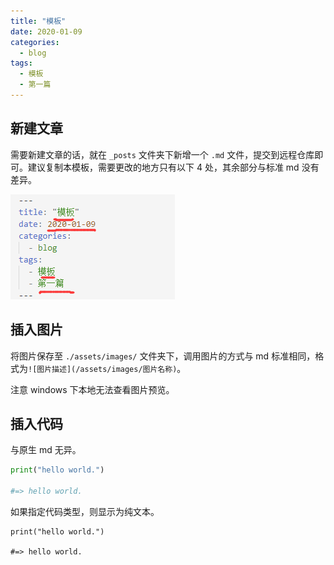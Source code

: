 ```yaml
---
title: "模板"
date: 2020-01-09
categories:
  - blog
tags:
  - 模板
  - 第一篇
---
```

## 新建文章 

需要新建文章的话，就在 `_posts` 文件夹下新增一个 `.md` 文件，提交到远程仓库即可。建议复制本模板，需要更改的地方只有以下 4 处，其余部分与标准 md 没有差异。

![需要更改的地方](/assets/images/2020-01-09-模板-1.png)

## 插入图片

将图片保存至 `./assets/images/` 文件夹下，调用图片的方式与 md 标准相同，格式为`![图片描述](/assets/images/图片名称)`。

注意 windows 下本地无法查看图片预览。

## 插入代码

与原生 md 无异。

```python
print("hello world.")

#=> hello world.
```

如果指定代码类型，则显示为纯文本。

```text
print("hello world.")

#=> hello world.
```